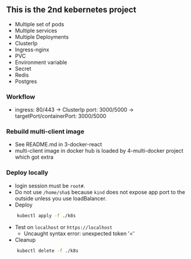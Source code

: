 ## This is the 2nd kebernetes project
* Multiple set of pods
* Multiple services 
* Multiple Deployments
* ClusterIp
* Ingress-nginx
* PVC
* Environment variable
* Secret
* Redis
* Postgres

### Workflow
* ingress: 80/443 -> ClusterIp port: 3000/5000 -> targetPort/containerPort: 3000/5000

### Rebuild multi-client image
* See README.md in 3-docker-react
* multi-client image in docker hub is loaded by 4-multi-docker project which got extra 

### Deploy locally
* login session must be `root#`. 
* Do not use `/home/sha$` because `kind` does not expose app port to the outside unless you use loadBalancer.
* Deploy 
```sh
    kubectl apply -f ./k8s
```
* Test on `localhost` or `https://localhost`
    * Uncaught syntax error: unexpected token '<'
* Cleanup 
```sh
    kubectl delete -f ./k8s
```

